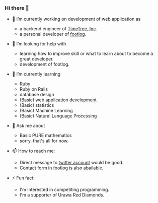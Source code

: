 ### Hi there 👋

- 🔭 I’m currently working on development of web application as
  - a backend engineer of [TimeTree, Inc](https://timetreeapp.com/intl).
  - a personal developer of [footlog](https://footlog.net).

- 🤔 I’m looking for help with
  - learning how to improve skill or what to learn about to become a great developer.
  - development of footlog.

- 🌱 I’m currently learning
  - Ruby
  - Ruby on Rails
  - database design
  - (Basic) web application development
  - (Basic) statistics
  - (Basic) Machine Learning
  - (Basic) Natural Language Processing

- 💬 Ask me about
  - Basic PURE mathematics
  - sorry. that's all for now.

- 📫 How to reach me:
  - Direct message to [twitter account](https://twitter.com/dustium162) would be good.
  - [Contact form in footlog](https://footlog.net/contact) is also abailable.

- ⚡ Fun fact:
  - I'm interested in competiting programming.
  - I'm a supporter of Urawa Red Diamonds.
  
